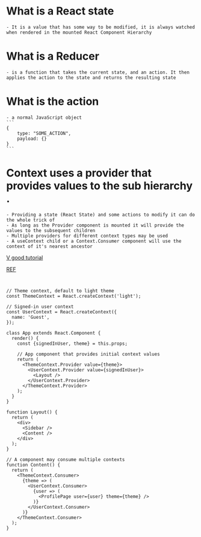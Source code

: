 # What is a React state
    - It is a value that has some way to be modified, it is always watched when rendered in the mounted React Component Hierarchy 

# What is a Reducer
    - is a function that takes the current state, and an action. It then applies the action to the state and returns the resulting state

# What is the action
    - a normal JavaScript object 
    ``` 
    { 
        type: "SOME_ACTION", 
        payload: {}
    } 
    ``` 

# Context uses a provider that provides values to the sub hierarchy .

    - Providing a state (React State) and some actions to modify it can do the whole trick of 
    - As long as the Provider component is mounted it will provide the values to the subsequent children
    - Multiple providers for different context types may be used
    - A useContext child or a Context.Consumer component will use the context of it's nearest ancestor 


[V good tutorial](https://kentcdodds.com/blog/how-to-use-react-context-effectively)

[REF](https://reactjs.org/docs/context.html#consuming-multiple-contexts)



```


// Theme context, default to light theme
const ThemeContext = React.createContext('light');

// Signed-in user context
const UserContext = React.createContext({
  name: 'Guest',
});

class App extends React.Component {
  render() {
    const {signedInUser, theme} = this.props;

    // App component that provides initial context values
    return (
      <ThemeContext.Provider value={theme}>
        <UserContext.Provider value={signedInUser}>
          <Layout />
        </UserContext.Provider>
      </ThemeContext.Provider>
    );
  }
}

function Layout() {
  return (
    <div>
      <Sidebar />
      <Content />
    </div>
  );
}

// A component may consume multiple contexts
function Content() {
  return (
    <ThemeContext.Consumer>
      {theme => (
        <UserContext.Consumer>
          {user => (
            <ProfilePage user={user} theme={theme} />
          )}
        </UserContext.Consumer>
      )}
    </ThemeContext.Consumer>
  );
}
```